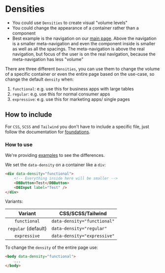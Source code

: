 # Densities

-   You could use `Densities` to create visual "volume levels"
-   You could change the appearance of a container rather than a component
-   Best example is the navigation on our [main page](https://db-ui.github.io/mono/review/main/). Above the navigation is a smaller meta-navigation and even the component inside is smaller as well as all the spacings. The meta-navigation is above the real navigation, but focus of the user is on the real navigation, because the meta-navigation has less "volume"

There are three different `Densities`, you can use them to change the volume of a specific container or even the entire page based on the use-case, so change the default `density` when:

1. `functional`: e.g. use this for business apps with large tables
2. `regular`: e.g. use this for normal consumer apps
3. `expressive`: e.g. use this for marketing apps/ single pages

## How to include

For `CSS`, `SCSS` and `Tailwind` you don't have to include a specific file, just follow the documentation for [foundations](../../foundations/readme).

### How to use

We're providing [examples](./examples) to see the differences.

We set the `data-density` on a container like a `div`:

```html
<div data-density="functional">
	<!-- Everything inside here will be smaller -->
	<DBButton>Test</DBButton>
	<DBInput label="Test" />
</div>
```

Variants:

|       Variant       | CSS/SCSS/Tailwind           |
| :-----------------: | --------------------------- |
|    `functional`     | `data-density="functional"` |
| `regular` (default) | `data-density="regular"`    |
|    `expressive`     | `data-density="expressive"` |

To change the `density` of the entire page use:

```html
<body data-density="functional">
	...
</body>
```
